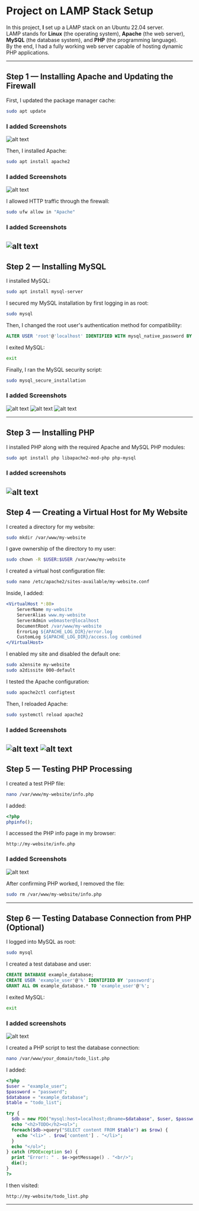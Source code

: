 # Project on LAMP Stack Setup 

In this project, **I** set up a LAMP stack on an Ubuntu 22.04 server.  
LAMP stands for **Linux** (the operating system), **Apache** (the web server), **MySQL** (the database system), and **PHP** (the programming language).  
By the end, I had a fully working web server capable of hosting dynamic PHP applications.

---

## Step 1 — Installing Apache and Updating the Firewall
First, I updated the package manager cache:
```bash
sudo apt update
```

### I added Screenshots
![alt text](images/sudo-aptupdate.png)

Then, I installed Apache:
```bash
sudo apt install apache2
```

### I added Screenshots
![alt text](images/sudo-installapache2.png)

I allowed HTTP traffic through the firewall:
```bash
sudo ufw allow in "Apache"
```
### I added Screenshots
![alt text](images/sudo-ufw.png)
---


## Step 2 — Installing MySQL
I installed MySQL:
```bash
sudo apt install mysql-server
```

I secured my MySQL installation by first logging in as root:
```bash
sudo mysql
```

Then, I changed the root user's authentication method for compatibility:
```sql
ALTER USER 'root'@'localhost' IDENTIFIED WITH mysql_native_password BY 'password';
```
I exited MySQL:
```bash
exit
```

Finally, I ran the MySQL security script:
```bash
sudo mysql_secure_installation
```
### I added Screenshots
![alt text](images/sudo-mysql.png)
![alt text](images/sudo-mysqlsecure.png)
![alt text](images/sudo-mysqlexit.png)

---

## Step 3 — Installing PHP
I installed PHP along with the required Apache and MySQL PHP modules:
```bash
sudo apt install php libapache2-mod-php php-mysql
```
### I added screenshots
![alt text](images/sudo-php.png)
---

## Step 4 — Creating a Virtual Host for My Website
I created a directory for my website:
```bash
sudo mkdir /var/www/my-website
```

I gave ownership of the directory to my user:
```bash
sudo chown -R $USER:$USER /var/www/my-website
```

I created a virtual host configuration file:
```bash
sudo nano /etc/apache2/sites-available/my-website.conf
```

Inside, I added:
```apache
<VirtualHost *:80>
    ServerName my-website
    ServerAlias www.my-website 
    ServerAdmin webmaster@localhost
    DocumentRoot /var/www/my-website
    ErrorLog ${APACHE_LOG_DIR}/error.log
    CustomLog ${APACHE_LOG_DIR}/access.log combined
</VirtualHost>
```

I enabled my site and disabled the default one:
```bash
sudo a2ensite my-website
sudo a2dissite 000-default
```

I tested the Apache configuration:
```bash
sudo apache2ctl configtest
```

Then, I reloaded Apache:
```bash
sudo systemctl reload apache2
```
### I added Screenshots
![alt text](images/sudo-mkdir.png)
![alt text](images/sudo-a2ensite.png)
---

## Step 5 — Testing PHP Processing
I created a test PHP file:
```bash
nano /var/www/my-website/info.php
```

I added:
```php
<?php
phpinfo();
```

I accessed the PHP info page in my browser:
```
http://my-website/info.php
```
### I added Screenshots
![alt text](images/php-mywebsite.png)

After confirming PHP worked, I removed the file:
```bash
sudo rm /var/www/my-website/info.php
```

---

## Step 6 — Testing Database Connection from PHP (Optional)
I logged into MySQL as root:
```bash
sudo mysql
```

I created a test database and user:
```sql
CREATE DATABASE example_database;
CREATE USER 'example_user'@'%' IDENTIFIED BY 'password';
GRANT ALL ON example_database.* TO 'example_user'@'%';
```

I exited MySQL:
```bash
exit
```

### I added screenshots
![alt text](images/sudo-mysqldb.png)


I created a PHP script to test the database connection:
```bash
nano /var/www/your_domain/todo_list.php
```

I added:
```php
<?php
$user = "example_user";
$password = "password";
$database = "example_database";
$table = "todo_list";

try {
  $db = new PDO("mysql:host=localhost;dbname=$database", $user, $password);
  echo "<h2>TODO</h2><ol>";
  foreach($db->query("SELECT content FROM $table") as $row) {
    echo "<li>" . $row['content'] . "</li>";
  }
  echo "</ol>";
} catch (PDOException $e) {
  print "Error!: " . $e->getMessage() . "<br/>";
  die();
}
?>
```

I then visited:
```
http://my-website/todo_list.php
```

---

